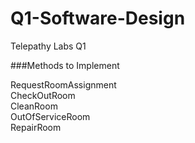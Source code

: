 # Q1-Software-Design
Telepathy Labs Q1

###Methods to Implement

RequestRoomAssignment\
CheckOutRoom\
CleanRoom\
OutOfServiceRoom\
RepairRoom
